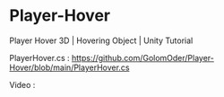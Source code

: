 # Player-Hover
Player Hover 3D | Hovering Object | Unity Tutorial

PlayerHover.cs : https://github.com/GolomOder/Player-Hover/blob/main/PlayerHover.cs

Video : 
